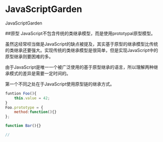 JavaScriptGarden
================

JavaScriptGarden

##原型
JavaScript不包含传统的类继承模型，而是使用prototypal原型模型。

虽然这经常呗当做是JavaScript的缺点被提及，其实基于原型的继承模型比传统的类继承还要强大。实现传统的类继承模型是很简单，但是实现JavaScript中的原型继承则要困难的多。

由于JavaScript是唯一一个被广泛使用的基于原型继承的语言，所以理解两种继承模式的差异是需要一定时间的。

第一个不同之处在于JavaScript使用原型链的继承方式。
```javascript
funtion Foo(){
	this.value = 42;
}
Foo.prototype = {
	method:function(){}
};

function Bar(){}

//
```